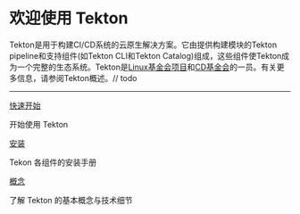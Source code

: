 # 欢迎使用 Tekton

Tekton是用于构建CI/CD系统的云原生解决方案。它由提供构建模块的Tekton pipeline和支持组件(如Tekton CLI和Tekton Catalog)组成，这些组件使Tekton成为一个完整的生态系统。Tekton是[Linux基金会项目](https://www.linuxfoundation.org/projects/)和[CD基金会](https://cd.foundation/)的一员。有关更多信息，请参阅Tekton概述。// todo

---
[快速开始](./document/quickstart/README.md)

开始使用 Tekton

[安装]()

Tekon 各组件的安装手册

[概念]()

了解 Tekton 的基本概念与技术细节


